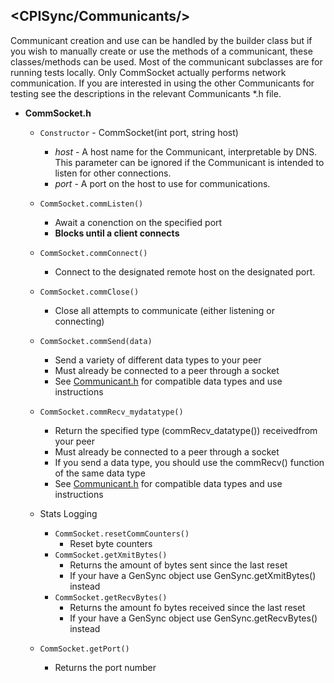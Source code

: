 ## <CPISync/Communicants/>
Communicant creation and use can be handled by the builder class but if you wish to manually create or use the methods of a communicant, these classes/methods can be used. Most of the communicant subclasses are for running tests locally. Only CommSocket actually performs network communication. If you are interested in using the other Communicants for testing see the descriptions in the relevant Communicants *.h file.
* **CommSocket.h**
    * `Constructor` - CommSocket(int port, string host)
        * *host* - A host name for the Communicant, interpretable by DNS. This parameter can be ignored if the Communicant is intended to listen for other connections.
        * *port* - A port on the host to use for communications.
    * `CommSocket.commListen()`
        * Await a conenction on the specified port
        * **Blocks until a client connects**
    * `CommSocket.commConnect()`
        * Connect to the designated remote host on the designated port.
    * `CommSocket.commClose()`
        * Close all attempts to communicate (either listening or connecting)
    * `CommSocket.commSend(data)`
        * Send a variety of different data types to your peer
        * Must already be connected to a peer through a socket
        * See [Communicant.h](../include/CPISync/Communicants/Communicant.h) for compatible data types and use instructions
    * `CommSocket.commRecv_mydatatype()`
        * Return the specified type (commRecv_datatype()) receivedfrom your peer
        * Must already be connected to a peer through a socket
        * If you send a data type, you should use the commRecv() function of the same data type
        * See [Communicant.h](../include/CPISync/Communicants/Communicant.h) for compatible data types and use instructions

    * Stats Logging
        * `CommSocket.resetCommCounters()`
            * Reset byte counters
        * `CommSocket.getXmitBytes()`
            * Returns the amount of bytes sent since the last reset
            * If your have a GenSync object use GenSync.getXmitBytes() instead
        * `CommSocket.getRecvBytes()`
            * Returns the amount fo bytes received since the last reset
            * If your have a GenSync object use GenSync.getRecvBytes() instead
    * `CommSocket.getPort()`
        * Returns the port number